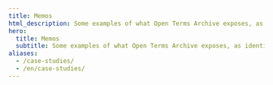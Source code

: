 ```yaml
---
title: Memos
html_description: Some examples of what Open Terms Archive exposes, as identified by independent contributors.
hero:
  title: Memos
  subtitle: Some examples of what Open Terms Archive exposes, as identified by independent contributors
aliases:
  - /case-studies/
  - /en/case-studies/
---
```

